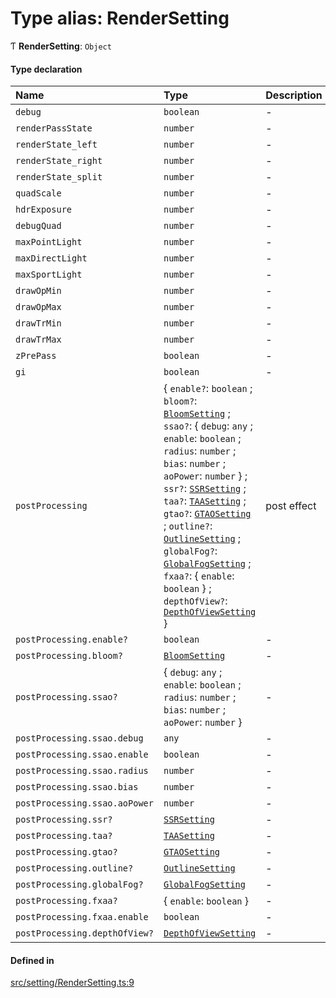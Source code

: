# Type alias: RenderSetting

Ƭ **RenderSetting**: `Object`

#### Type declaration

| Name | Type | Description |
| :------ | :------ | :------ |
| `debug` | `boolean` | - |
| `renderPassState` | `number` | - |
| `renderState_left` | `number` | - |
| `renderState_right` | `number` | - |
| `renderState_split` | `number` | - |
| `quadScale` | `number` | - |
| `hdrExposure` | `number` | - |
| `debugQuad` | `number` | - |
| `maxPointLight` | `number` | - |
| `maxDirectLight` | `number` | - |
| `maxSportLight` | `number` | - |
| `drawOpMin` | `number` | - |
| `drawOpMax` | `number` | - |
| `drawTrMin` | `number` | - |
| `drawTrMax` | `number` | - |
| `zPrePass` | `boolean` | - |
| `gi` | `boolean` | - |
| `postProcessing` | { `enable?`: `boolean` ; `bloom?`: [`BloomSetting`](BloomSetting.md) ; `ssao?`: { `debug`: `any` ; `enable`: `boolean` ; `radius`: `number` ; `bias`: `number` ; `aoPower`: `number`  } ; `ssr?`: [`SSRSetting`](SSRSetting.md) ; `taa?`: [`TAASetting`](TAASetting.md) ; `gtao?`: [`GTAOSetting`](GTAOSetting.md) ; `outline?`: [`OutlineSetting`](OutlineSetting.md) ; `globalFog?`: [`GlobalFogSetting`](GlobalFogSetting.md) ; `fxaa?`: { `enable`: `boolean`  } ; `depthOfView?`: [`DepthOfViewSetting`](DepthOfViewSetting.md)  } | post effect |
| `postProcessing.enable?` | `boolean` | - |
| `postProcessing.bloom?` | [`BloomSetting`](BloomSetting.md) | - |
| `postProcessing.ssao?` | { `debug`: `any` ; `enable`: `boolean` ; `radius`: `number` ; `bias`: `number` ; `aoPower`: `number`  } | - |
| `postProcessing.ssao.debug` | `any` | - |
| `postProcessing.ssao.enable` | `boolean` | - |
| `postProcessing.ssao.radius` | `number` | - |
| `postProcessing.ssao.bias` | `number` | - |
| `postProcessing.ssao.aoPower` | `number` | - |
| `postProcessing.ssr?` | [`SSRSetting`](SSRSetting.md) | - |
| `postProcessing.taa?` | [`TAASetting`](TAASetting.md) | - |
| `postProcessing.gtao?` | [`GTAOSetting`](GTAOSetting.md) | - |
| `postProcessing.outline?` | [`OutlineSetting`](OutlineSetting.md) | - |
| `postProcessing.globalFog?` | [`GlobalFogSetting`](GlobalFogSetting.md) | - |
| `postProcessing.fxaa?` | { `enable`: `boolean`  } | - |
| `postProcessing.fxaa.enable` | `boolean` | - |
| `postProcessing.depthOfView?` | [`DepthOfViewSetting`](DepthOfViewSetting.md) | - |

#### Defined in

[src/setting/RenderSetting.ts:9](https://github.com/Orillusion/orillusion/blob/main/src/setting/RenderSetting.ts#L9)
